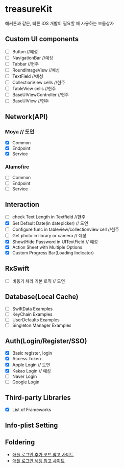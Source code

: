 # treasureKit
해커톤과 같은, 빠른 iOS 개발이 필요할 때 사용하는 보물상자

## Custom UI components
- [ ] Button //예성
- [ ] NavigationBar //예성
- [ ] Tabbar //현주
- [ ] RoundImageView //예성
- [ ] TextField //예성
- [ ] CollectionView cells //현주
- [ ] TableView cells //현주
- [ ] BaseUIViewController //현주
- [ ] BaseUIView //현주

## Network(API)
### Moya // 도연
- [x] Common
- [x] Endpoint
- [x] Service
### Alamofire
- [ ] Common
- [ ] Endpoint
- [ ] Service

## Interaction
- [ ] check Text Length in Textfield //현주
- [x] Set Default Date(in datepicker) // 도연
- [ ] Configure func in tableview/collectionview cell //현주
- [ ] Get photo in library or camera // 예성
- [x] Show/Hide Password in UITextField // 예성
- [x] Action Sheet with Multiple Options
- [x] Custom Progress Bar(Loading Indicator)

## RxSwift
- [ ] 비동기 처리 기본 로직  // 도연

## Database(Local Cache)
- [ ] SwiftData Examples
- [ ] KeyChain Examples
- [ ] UserDefaults Examples
- [ ] Singleton Manager Examples

## Auth(Login/Register/SSO)
- [x] Basic register, login
- [x] Access Token
- [x] Apple Login  // 도연
- [x] Kakao Login // 예성
- [ ] Naver Login
- [ ] Google Login

## Third-party Libraries
- [x] List of Frameworks

## Info-plist Setting

## Foldering

- [애플 로그인 추가 코드 참고 사이트](https://ios-daniel-yang.tistory.com/entry/iOSSwift-Apple-%EB%A1%9C%EA%B7%B8%EC%9D%B8-%EA%B5%AC%ED%98%84-%EB%B0%A9%EB%B2%95)
- [애플 로그인 세팅 참고 사이트](https://imweb.me/faq?mode=view&category=29&category2=47&idx=71719)
